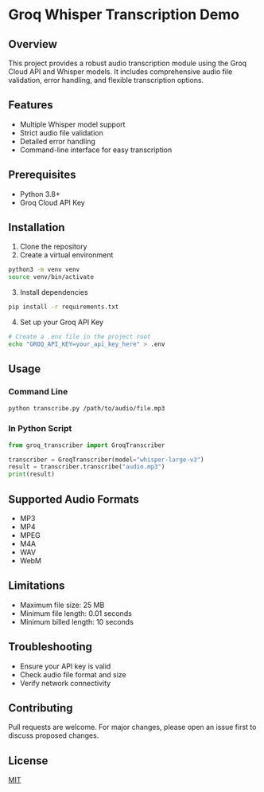 # Groq Whisper Transcription Demo

## Overview
This project provides a robust audio transcription module using the Groq Cloud API and Whisper models. It includes comprehensive audio file validation, error handling, and flexible transcription options.

## Features
- Multiple Whisper model support
- Strict audio file validation
- Detailed error handling
- Command-line interface for easy transcription

## Prerequisites
- Python 3.8+
- Groq Cloud API Key

## Installation
1. Clone the repository
2. Create a virtual environment
```bash
python3 -m venv venv
source venv/bin/activate
```

3. Install dependencies
```bash
pip install -r requirements.txt
```

4. Set up your Groq API Key
```bash
# Create a .env file in the project root
echo "GROQ_API_KEY=your_api_key_here" > .env
```

## Usage
### Command Line
```bash
python transcribe.py /path/to/audio/file.mp3
```

### In Python Script
```python
from groq_transcriber import GroqTranscriber

transcriber = GroqTranscriber(model="whisper-large-v3")
result = transcriber.transcribe("audio.mp3")
print(result)
```

## Supported Audio Formats
- MP3
- MP4
- MPEG
- M4A
- WAV
- WebM

## Limitations
- Maximum file size: 25 MB
- Minimum file length: 0.01 seconds
- Minimum billed length: 10 seconds

## Troubleshooting
- Ensure your API key is valid
- Check audio file format and size
- Verify network connectivity

## Contributing
Pull requests are welcome. For major changes, please open an issue first to discuss proposed changes.

## License
[MIT](https://choosealicense.com/licenses/mit/)
